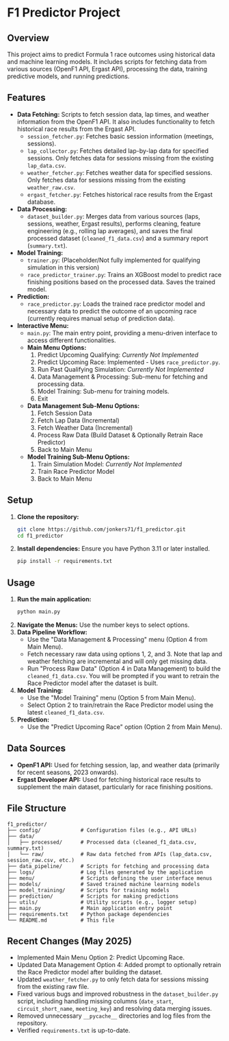 # F1 Predictor Project

## Overview

This project aims to predict Formula 1 race outcomes using historical data and machine learning models. It includes scripts for fetching data from various sources (OpenF1 API, Ergast API), processing the data, training predictive models, and running predictions.

## Features

*   **Data Fetching:** Scripts to fetch session data, lap times, and weather information from the OpenF1 API. It also includes functionality to fetch historical race results from the Ergast API.
    *   `session_fetcher.py`: Fetches basic session information (meetings, sessions).
    *   `lap_collector.py`: Fetches detailed lap-by-lap data for specified sessions. Only fetches data for sessions missing from the existing `lap_data.csv`.
    *   `weather_fetcher.py`: Fetches weather data for specified sessions. Only fetches data for sessions missing from the existing `weather_raw.csv`.
    *   `ergast_fetcher.py`: Fetches historical race results from the Ergast database.
*   **Data Processing:**
    *   `dataset_builder.py`: Merges data from various sources (laps, sessions, weather, Ergast results), performs cleaning, feature engineering (e.g., rolling lap averages), and saves the final processed dataset (`cleaned_f1_data.csv`) and a summary report (`summary.txt`).
*   **Model Training:**
    *   `trainer.py`: (Placeholder/Not fully implemented for qualifying simulation in this version)
    *   `race_predictor_trainer.py`: Trains an XGBoost model to predict race finishing positions based on the processed data. Saves the trained model.
*   **Prediction:**
    *   `race_predictor.py`: Loads the trained race predictor model and necessary data to predict the outcome of an upcoming race (currently requires manual setup of prediction data).
*   **Interactive Menu:**
    *   `main.py`: The main entry point, providing a menu-driven interface to access different functionalities.
    *   **Main Menu Options:**
        1.  Predict Upcoming Qualifying: *Currently Not Implemented*
        2.  Predict Upcoming Race: Implemented - Uses `race_predictor.py`.
        3.  Run Past Qualifying Simulation: *Currently Not Implemented*
        4.  Data Management & Processing: Sub-menu for fetching and processing data.
        5.  Model Training: Sub-menu for training models.
        6.  Exit
    *   **Data Management Sub-Menu Options:**
        1.  Fetch Session Data
        2.  Fetch Lap Data (Incremental)
        3.  Fetch Weather Data (Incremental)
        4.  Process Raw Data (Build Dataset & Optionally Retrain Race Predictor)
        5.  Back to Main Menu
    *   **Model Training Sub-Menu Options:**
        1.  Train Simulation Model: *Currently Not Implemented*
        2.  Train Race Predictor Model
        3.  Back to Main Menu

## Setup

1.  **Clone the repository:**
    ```bash
    git clone https://github.com/jonkers71/f1_predictor.git
    cd f1_predictor
    ```
2.  **Install dependencies:** Ensure you have Python 3.11 or later installed.
    ```bash
    pip install -r requirements.txt
    ```

## Usage

1.  **Run the main application:**
    ```bash
    python main.py
    ```
2.  **Navigate the Menus:** Use the number keys to select options.
3.  **Data Pipeline Workflow:**
    *   Use the "Data Management & Processing" menu (Option 4 from Main Menu).
    *   Fetch necessary raw data using options 1, 2, and 3. Note that lap and weather fetching are incremental and will only get missing data.
    *   Run "Process Raw Data" (Option 4 in Data Management) to build the `cleaned_f1_data.csv`. You will be prompted if you want to retrain the Race Predictor model after the dataset is built.
4.  **Model Training:**
    *   Use the "Model Training" menu (Option 5 from Main Menu).
    *   Select Option 2 to train/retrain the Race Predictor model using the latest `cleaned_f1_data.csv`.
5.  **Prediction:**
    *   Use the "Predict Upcoming Race" option (Option 2 from Main Menu).

## Data Sources

*   **OpenF1 API:** Used for fetching session, lap, and weather data (primarily for recent seasons, 2023 onwards).
*   **Ergast Developer API:** Used for fetching historical race results to supplement the main dataset, particularly for race finishing positions.

## File Structure

```
f1_predictor/
├── config/             # Configuration files (e.g., API URLs)
├── data/
│   ├── processed/      # Processed data (cleaned_f1_data.csv, summary.txt)
│   └── raw/            # Raw data fetched from APIs (lap_data.csv, session_raw.csv, etc.)
├── data_pipeline/      # Scripts for fetching and processing data
├── logs/               # Log files generated by the application
├── menu/               # Scripts defining the user interface menus
├── models/             # Saved trained machine learning models
├── model_training/     # Scripts for training models
├── prediction/         # Scripts for making predictions
├── utils/              # Utility scripts (e.g., logger setup)
├── main.py             # Main application entry point
├── requirements.txt    # Python package dependencies
└── README.md           # This file
```

## Recent Changes (May 2025)

*   Implemented Main Menu Option 2: Predict Upcoming Race.
*   Updated Data Management Option 4: Added prompt to optionally retrain the Race Predictor model after building the dataset.
*   Updated `weather_fetcher.py` to only fetch data for sessions missing from the existing raw file.
*   Fixed various bugs and improved robustness in the `dataset_builder.py` script, including handling missing columns (`date_start`, `circuit_short_name`, `meeting_key`) and resolving data merging issues.
*   Removed unnecessary `__pycache__` directories and log files from the repository.
*   Verified `requirements.txt` is up-to-date.


